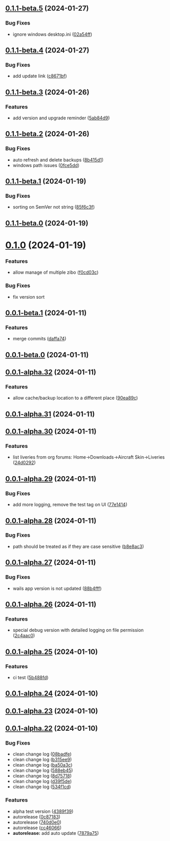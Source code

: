 ## [0.1.1-beta.5](https://github.com/xairline/yazu/compare/v0.1.1-beta.4...v0.1.1-beta.5) (2024-01-27)


### Bug Fixes

* ignore windows desktop.ini ([02a54ff](https://github.com/xairline/yazu/commit/02a54ffa1b297671b1f4170aa85030ecc8cb6feb))



## [0.1.1-beta.4](https://github.com/xairline/yazu/compare/v0.1.1-beta.3...v0.1.1-beta.4) (2024-01-27)


### Bug Fixes

* add update link ([c8671bf](https://github.com/xairline/yazu/commit/c8671bf06f397986dbbcfe12b1a8ff6447a7d8bb))



## [0.1.1-beta.3](https://github.com/xairline/yazu/compare/v0.1.1-beta.2...v0.1.1-beta.3) (2024-01-26)


### Features

* add version and upgrade reminder ([5ab84d9](https://github.com/xairline/yazu/commit/5ab84d95cb1d27ca01adbedb248c1658ac0cbcfb))



## [0.1.1-beta.2](https://github.com/xairline/yazu/compare/v0.1.1-beta.1...v0.1.1-beta.2) (2024-01-26)


### Bug Fixes

* auto refresh and delete backups ([8b415d1](https://github.com/xairline/yazu/commit/8b415d13daf15e6acab7183fede625b0bd40313a))
* windows path issues ([0fce5dd](https://github.com/xairline/yazu/commit/0fce5ddf1ec7abfb7560bbd3fbbc2ec5da11dc32))



## [0.1.1-beta.1](https://github.com/xairline/yazu/compare/v0.1.1-beta.0...v0.1.1-beta.1) (2024-01-19)


### Bug Fixes

* sorting on SemVer not string ([85f6c3f](https://github.com/xairline/yazu/commit/85f6c3f05622b7fc6f0a3209d0defc954bc56176))



## [0.1.1-beta.0](https://github.com/xairline/yazu/compare/v0.1.0...v0.1.1-beta.0) (2024-01-19)



# [0.1.0](https://github.com/xairline/yazu/compare/v0.0.1-beta.1...v0.1.0) (2024-01-19)


### Features

* allow manage of multiple zibo ([f0cd03c](https://github.com/xairline/yazu/commit/f0cd03c3fbc47a843d2141ec0120f33ddfa8078b))

### Bug Fixes

* fix version sort


## [0.0.1-beta.1](https://github.com/xairline/yazu/compare/v0.0.1-beta.0...v0.0.1-beta.1) (2024-01-11)


### Features

* merge commits ([daffa74](https://github.com/xairline/yazu/commit/daffa7407788a73277212189fdbda031b8b497cd))



## [0.0.1-beta.0](https://github.com/xairline/yazu/compare/v0.0.1-alpha.32...v0.0.1-beta.0) (2024-01-11)



## [0.0.1-alpha.32](https://github.com/xairline/yazu/compare/v0.0.1-alpha.31...v0.0.1-alpha.32) (2024-01-11)


### Features

* allow cache/backup location to a different place ([90ea89c](https://github.com/xairline/yazu/commit/90ea89c09f56bff11be769948ef047115464558d))



## [0.0.1-alpha.31](https://github.com/xairline/yazu/compare/v0.0.1-alpha.30...v0.0.1-alpha.31) (2024-01-11)



## [0.0.1-alpha.30](https://github.com/xairline/yazu/compare/v0.0.1-alpha.29...v0.0.1-alpha.30) (2024-01-11)


### Features

* list liveries from org forums: Home->Downloads->Aircraft Skin->Liveries ([24d0292](https://github.com/xairline/yazu/commit/24d029203cead4c682252f8b1fdd6ff7b094853b))



## [0.0.1-alpha.29](https://github.com/xairline/yazu/compare/v0.0.1-alpha.28...v0.0.1-alpha.29) (2024-01-11)


### Bug Fixes

* add more logging, remove the test tag on UI ([77e1414](https://github.com/xairline/yazu/commit/77e1414a5275b7d32c1bcf230e32c1409816ae8a))



## [0.0.1-alpha.28](https://github.com/xairline/yazu/compare/v0.0.1-alpha.27...v0.0.1-alpha.28) (2024-01-11)


### Bug Fixes

* path should be treated as if they are case sensitive ([b8e8ac3](https://github.com/xairline/yazu/commit/b8e8ac3c42216c4c5cf0833fa16c8554c586dadf))



## [0.0.1-alpha.27](https://github.com/xairline/yazu/compare/v0.0.1-alpha.26...v0.0.1-alpha.27) (2024-01-11)


### Bug Fixes

* wails app version is not updated ([88b4fff](https://github.com/xairline/yazu/commit/88b4fff39dbb6567f54dd4364903d3a8233f3979))



## [0.0.1-alpha.26](https://github.com/xairline/yazu/compare/v0.0.1-alpha.25...v0.0.1-alpha.26) (2024-01-11)


### Features

* special debug version with detailed logging on file permission ([2c4aac0](https://github.com/xairline/yazu/commit/2c4aac0bc12722c7b1d4629ec0022a38541bc98c))



## [0.0.1-alpha.25](https://github.com/xairline/yazu/compare/v0.0.1-alpha.24...v0.0.1-alpha.25) (2024-01-10)


### Features

* ci test ([5b488fd](https://github.com/xairline/yazu/commit/5b488fdd3ad6d79fb77870244787a86894d168b3))



## [0.0.1-alpha.24](https://github.com/xairline/yazu/compare/v0.0.1-alpha.23...v0.0.1-alpha.24) (2024-01-10)



## [0.0.1-alpha.23](https://github.com/xairline/yazu/compare/v0.0.1-alpha.22...v0.0.1-alpha.23) (2024-01-10)



## [0.0.1-alpha.22](https://github.com/xairline/yazu/compare/7879a75610cacbfc5ef7bf92191ea2952fb8b8bb...v0.0.1-alpha.22) (2024-01-10)


### Bug Fixes

* clean change log ([08badfe](https://github.com/xairline/yazu/commit/08badfe002b55efbd7b05155feb489ca411cb89c))
* clean change log ([b315ee9](https://github.com/xairline/yazu/commit/b315ee97ffc68c253549b20e790bc2f96a1c0e52))
* clean change log ([ba50a3c](https://github.com/xairline/yazu/commit/ba50a3cb363f846c21fd3e4bd5eed20d765ecdf3))
* clean change log ([588eb45](https://github.com/xairline/yazu/commit/588eb45009da10c1ea126d7bf2df2a1e96f9a60c))
* clean change log ([8d75718](https://github.com/xairline/yazu/commit/8d757184764d644e895cdf2103d1518f3a2c6413))
* clean change log ([d39f5de](https://github.com/xairline/yazu/commit/d39f5def496556dc6cc75241b735eaa120fc1ece))
* clean change log ([534f1cd](https://github.com/xairline/yazu/commit/534f1cd6a6e16c6e45d31f6a8bab9498a08d31c8))


### Features

* alpha test version ([4389f39](https://github.com/xairline/yazu/commit/4389f398ab2a828458a8d3a31be28b804c65a46c))
* autorelease ([0c87183](https://github.com/xairline/yazu/commit/0c87183b7e31aee3924cced5a9abcc29b7ef626d))
* autorelease ([740d0e0](https://github.com/xairline/yazu/commit/740d0e0c7aa2312623d47c5ca8e8d407930921c0))
* autorelease ([cc46066](https://github.com/xairline/yazu/commit/cc46066f52a0cc83c954c0c37c0b58e611146af1))
* **autorelease:** add auto update ([7879a75](https://github.com/xairline/yazu/commit/7879a75610cacbfc5ef7bf92191ea2952fb8b8bb))



